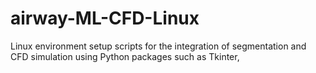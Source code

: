 # airway-ML-CFD-Linux
Linux environment setup scripts for the integration of segmentation and CFD simulation using Python packages such as Tkinter, 
